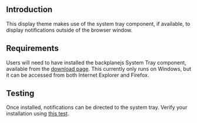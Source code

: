 ## Introduction ##

This display theme makes use of the system tray component, if available, to display notifications outside of the browser window.

## Requirements ##

Users will need to have installed the backplanejs System Tray component, available from the [download page](http://code.google.com/p/backplanejs/downloads/list). This currently only runs on Windows, but it can be accessed from both Internet Explorer and Firefox.

## Testing ##

Once installed, notifications can be directed to the system tray. Verify your installation using [this test](http://backplanejs.googlecode.com/hg/_samples/yowl/test-yowl-systray.html).